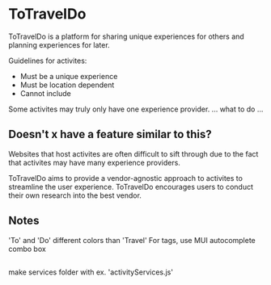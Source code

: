 # ToTravelDo

ToTravelDo is a platform for sharing unique experiences for others and planning experiences for later.

Guidelines for activites:

- Must be a unique experience
- Must be location dependent
- Cannot include

Some activites may truly only have one experience provider. ... what to do ...

## Doesn't x have a feature similar to this?

Websites that host activites are often difficult to sift through due to the fact that activites may have many experience providers.

ToTravelDo aims to provide a vendor-agnostic approach to activites to streamline the user experience.
ToTravelDo encourages users to conduct their own research into the best vendor.

## Notes

'To' and 'Do' different colors than 'Travel'
For tags, use MUI autocomplete combo box

##

make services folder with ex. 'activityServices.js'
